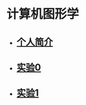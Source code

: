 # 计算机图形学

* ## [个人简介]()  
 
* ## [实验0](https://itachi-zyt.github.io/demos/%E4%BB%BB%E5%8A%A1a.html)  
  
* ## [实验1](https://itachi-zyt.github.io/demos/%E4%BB%BB%E5%8A%A1b.html)  


  
